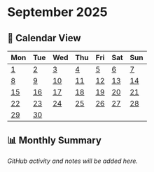 # September 2025

## 📅 Calendar View

| Mon | Tue | Wed | Thu | Fri | Sat | Sun |
|-----|-----|-----|-----|-----|-----|-----|
| [1](01-09-2025.md) | [2](02-09-2025.md) | [3](03-09-2025.md) | [4](04-09-2025.md) | [5](05-09-2025.md) | [6](06-09-2025.md) | [7](07-09-2025.md) |
| [8](08-09-2025.md) | [9](09-09-2025.md) | [10](10-09-2025.md) | [11](11-09-2025.md) | [12](12-09-2025.md) | [13](13-09-2025.md) | [14](14-09-2025.md) |
| [15](15-09-2025.md) | [16](16-09-2025.md) | [17](17-09-2025.md) | [18](18-09-2025.md) | [19](19-09-2025.md) | [20](20-09-2025.md) | [21](21-09-2025.md) |
| [22](22-09-2025.md) | [23](23-09-2025.md) | [24](24-09-2025.md) | [25](25-09-2025.md) | [26](26-09-2025.md) | [27](27-09-2025.md) | [28](28-09-2025.md) |
| [29](29-09-2025.md) | [30](30-09-2025.md) | | | | | |

## 📊 Monthly Summary

*GitHub activity and notes will be added here.*
